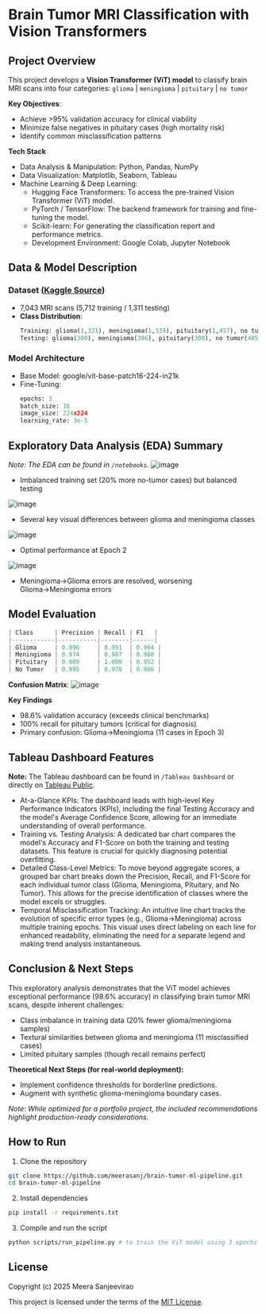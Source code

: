 # Brain Tumor MRI Classification with Vision Transformers

## Project Overview 
This project develops a **Vision Transformer (ViT) model** to classify brain MRI scans into four categories:  `glioma` | `meningioma` | `pituitary` | `no tumor`  

**Key Objectives**:
- Achieve >95% validation accuracy for clinical viability  
- Minimize false negatives in pituitary cases (high mortality risk)  
- Identify common misclassification patterns

**Tech Stack**
- Data Analysis & Manipulation: Python, Pandas, NumPy
- Data Visualization: Matplotlib, Seaborn, Tableau
- Machine Learning & Deep Learning:
  - Hugging Face Transformers: To access the pre-trained Vision Transformer (ViT) model.
  -  PyTorch / TensorFlow: The backend framework for training and fine-tuning the model.
  - Scikit-learn: For generating the classification report and performance metrics.
  - Development Environment: Google Colab, Jupyter Notebook

## Data & Model Description
### Dataset ([Kaggle Source](https://www.kaggle.com/datasets/masoudnickparvar/brain-tumor-mri-dataset))
- 7,043 MRI scans (5,712 training / 1,311 testing)
- **Class Distribution**:  
  ```python
  Training: glioma(1,321), meningioma(1,339), pituitary(1,457), no tumor(1,595)  
  Testing: glioma(300), meningioma(306), pituitary(300), no tumor(405)
  ```

### Model Architecture 
- Base Model: google/vit-base-patch16-224-in21k
- Fine-Tuning:
  ```python
  epochs: 3  
  batch_size: 16  
  image_size: 224x224  
  learning_rate: 3e-5
  ```
## Exploratory Data Analysis (EDA) Summary 
*Note: The EDA can be found in `/notebooks`.*
![image](https://github.com/user-attachments/assets/c80f63d3-5ba0-45ca-8cd9-ddecbc1aaea1)
- Imbalanced training set (20% more no-tumor cases) but balanced testing

![image](https://github.com/user-attachments/assets/7f8fdb2d-def4-4df4-a4d3-2fa49afc8388)
- Several key visual differences between glioma and meningioma classes

![image](https://github.com/user-attachments/assets/132d77c6-3a17-4627-ad0e-81b3f569daec)
- Optimal performance at Epoch 2

![image](https://github.com/user-attachments/assets/60b26f45-d483-4f08-ac62-4f2a983a34ae)
- Meningioma→Glioma errors are resolved, worsening Glioma→Meningioma errors

## Model Evaluation 
  ```python
| Class      | Precision | Recall | F1   |
|------------|-----------|--------|------|
| Glioma     | 0.996     | 0.991  | 0.994 |
| Meningioma | 0.974     | 0.987  | 0.980 |
| Pituitary  | 0.909     | 1.000  | 0.952 |
| No Tumor   | 0.995     | 0.978  | 0.986 |
```

**Confusion Matrix**:
![image](https://github.com/user-attachments/assets/cf626e96-11a1-4ebd-a677-cd323bf52d1f)

**Key Findings**
- 98.6% validation accuracy (exceeds clinical benchmarks)
- 100% recall for pituitary tumors (critical for diagnosis)
- Primary confusion: Glioma→Meningioma (11 cases in Epoch 3)

## Tableau Dashboard Features 
**Note:** The Tableau dashboard can be found in `/Tableau Dashboard` or directly on [Tableau Public](https://public.tableau.com/views/BrainScanProjectDashboard/Dashboard1?:language=en-US&:sid=&:display_count=n&:origin=viz_share_link).

- At-a-Glance KPIs: The dashboard leads with high-level Key Performance Indicators (KPIs), including the final Testing Accuracy and the model's Average Confidence Score, allowing for an immediate understanding of overall performance.
- Training vs. Testing Analysis: A dedicated bar chart compares the model's Accuracy and F1-Score on both the training and testing datasets. This feature is crucial for quickly diagnosing potential overfitting.
- Detailed Class-Level Metrics: To move beyond aggregate scores, a grouped bar chart breaks down the Precision, Recall, and F1-Score for each individual tumor class (Glioma, Meningioma, Pituitary, and No Tumor). This allows for the precise identification of classes where the model excels or struggles.
- Temporal Misclassification Tracking: An intuitive line chart tracks the evolution of specific error types (e.g., Glioma→Meningioma) across multiple training epochs. This visual uses direct labeling on each line for enhanced readability, eliminating the need for a separate legend and making trend analysis instantaneous.

## Conclusion & Next Steps
This exploratory analysis demonstrates that the ViT model achieves exceptional performance (98.6% accuracy) in classifying brain tumor MRI scans, despite inherent challenges:
- Class imbalance in training data (20% fewer glioma/meningioma samples)
- Textural similarities between glioma and meningioma (11 misclassified cases)
- Limited pituitary samples (though recall remains perfect)

**Theoretical Next Steps (for real-world deployment):**
  - Implement confidence thresholds for borderline predictions.
  - Augment with synthetic glioma-meningioma boundary cases.

*Note: While optimized for a portfolio project, the included recommendations highlight production-ready considerations.*  

## How to Run 
1. Clone the repository
```bash
git clone https://github.com/meerasanj/brain-tumor-ml-pipeline.git
cd brain-tumor-ml-pipeline
```
2. Install dependencies
```bash
pip install -r requirements.txt
```
3. Compile and run the script
```bash
python scripts/run_pipeline.py # to train the ViT model using 3 epochs
```
## License 

Copyright (c) 2025 Meera Sanjeevirao

This project is licensed under the terms of the [MIT License](https://opensource.org/licenses/MIT).
